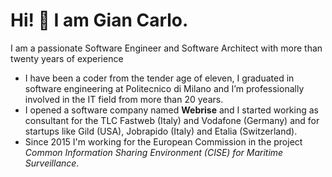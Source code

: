 # Hi! :wave: I am Gian Carlo.

I am a passionate Software Engineer and Software Architect with more than twenty years of experience 

- I have been a coder from the tender age of eleven, I graduated in software engineering at Politecnico di Milano and I’m professionally involved in the IT field from more than 20 years.
- I opened a software company named **Webrise** and I started working as consultant for the TLC Fastweb (Italy) and Vodafone (Germany) and for startups like Gild (USA), Jobrapido (Italy) and Etalia (Switzerland).
- Since 2015 I'm working for the European Commission in the project *Common Information Sharing Environment (CISE) for Maritime Surveillance*.


